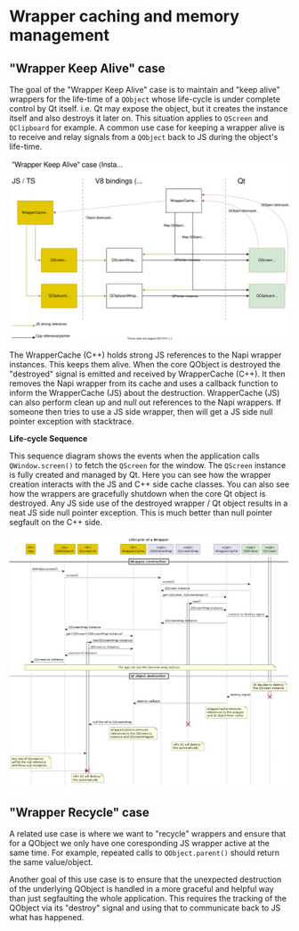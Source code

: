 # Wrapper caching and memory management



## "Wrapper Keep Alive" case

The goal of the "Wrapper Keep Alive" case is to maintain and "keep alive" wrappers for the life-time of a `QObject` whose life-cycle is under complete control by Qt itself. i.e. Qt may expose the object, but it creates the instance itself and also destroys it later on. This situation applies to `QScreen` and `QClipboard` for example. A common use case for keeping a wrapper alive is to receive and relay signals from a `QObject` back to JS during the object's life-time.

![Wrapper cache diagram](wrapper_cache.drawio.svg)

The WrapperCache (C++) holds strong JS references to the Napi wrapper instances. This keeps them alive. When the core QObject is destroyed the "destroyed" signal is emitted and received by WrapperCache (C++). It then removes the Napi wrapper from its cache and uses a callback function to inform the WrapperCache (JS) about the destruction. WrapperCache (JS) can also perform clean up and null out references to the Napi wrappers. If someone then tries to use a JS side wrapper, then will get a JS side null pointer exception with stacktrace.

**Life-cycle Sequence**

This sequence diagram shows the events when the application calls `QWindow.screen()` to fetch the `QScreen` for the window. The `QScreen` instance is fully created and managed by Qt. Here you can see how the wrapper creation interacts with the JS and C++ side cache classes. You can also see how the wrappers are gracefully shutdown when the core Qt object is destroyed. Any JS side use of the destroyed wrapper / Qt object results in a neat JS side null pointer exception. This is much better than null pointer segfault on the C++ side.

![Wrapper keep alive sequence diagram](wrapper_keep_alive_seq.png)


## "Wrapper Recycle" case

A related use case is where we want to "recycle" wrappers and ensure that for a QObject we only have one coresponding JS wrapper active at the same time. For example, repeated calls to `QObject.parent()` should return the same value/object.

Another goal of this use case is to ensure that the unexpected destruction of the underlying QObject is handled in a more graceful and helpful way than just segfaulting the whole application. This requires the tracking of the QObject via its "destroy" signal and using that to communicate back to JS what has happened.

